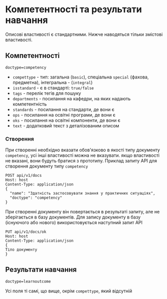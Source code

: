 # Компетентності та результати навчання

Описові властивості є стандартними. Нижче наводяться тільки змістові властивості.

## Компетентності

`doctype=competency`

- `compettype` - тип: загальна (`basic`), спеціальна `special` (фахова, предметна), інтегральна - (`integral`)
- `isstandard` - є в стандарті: `true/false`
- `tags` - перелік тегів для пошуку
- `departments` - посилання на кафедри, на яких надають компетентність 
- `standards` - посилання на стандарти, де вони є
- `ops` - посилання на освітні програми, де вони є
- `oks` - посилання на освітні компоненти, де вони є
- `text` - додатковий текст з деталізованим описом  

### Створення

При створенні необхідно вказати обов'язково в якості типу документу `competency`, усі інші властивості можна не вказувати. якщо властивості не вказані, вони будуть братися з прототипу. Приклад запиту API для створення документу типу `competency`

```http
POST api/v1/docs
Host: host
Content-Type: application/json
{
  "name": "Здатність застосовувати знання у практичних ситуаціях",
  "doctype": "competency"
}
```

При створенні документу він повертається в результаті запиту, але не зберігається в базу документів. Для запису документу в базу (існуючого або нового) використовується наступний запит API

```http
PUT api/v1/docs/ok
Host: host
Content-Type: application/json
{
Тіло документу
}
```

## Результати навчання

`doctype=learnoutcome`

Усі поля ті самі, що вище, окрім `compettype`, який відсутній